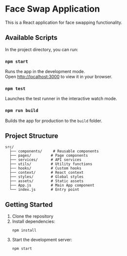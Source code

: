 # Face Swap Application

This is a React application for face swapping functionality.

## Available Scripts

In the project directory, you can run:

### `npm start`

Runs the app in the development mode.\
Open [http://localhost:3000](http://localhost:3000) to view it in your browser.

### `npm test`

Launches the test runner in the interactive watch mode.

### `npm run build`

Builds the app for production to the `build` folder.

## Project Structure

```
src/
  ├── components/     # Reusable components
  ├── pages/         # Page components
  ├── services/      # API services
  ├── utils/         # Utility functions
  ├── hooks/         # Custom hooks
  ├── context/       # React context
  ├── styles/        # Global styles
  ├── assets/        # Static assets
  ├── App.js         # Main App component
  └── index.js       # Entry point
```

## Getting Started

1. Clone the repository
2. Install dependencies:
   ```bash
   npm install
   ```
3. Start the development server:
   ```bash
   npm start
   ``` 